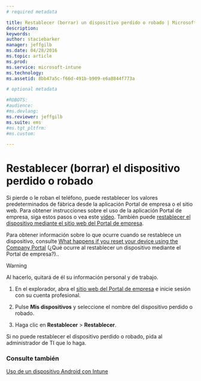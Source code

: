 ```yaml
---
# required metadata

title: Restablecer (borrar) un dispositivo perdido o robado | Microsoft Intune
description:
keywords:
author: staciebarker
manager: jeffgilb
ms.date: 04/28/2016
ms.topic: article
ms.prod:
ms.service: microsoft-intune
ms.technology:
ms.assetid: 8bb47a5c-f66d-491b-b909-e6a8844f773a

# optional metadata

#ROBOTS:
#audience:
#ms.devlang:
ms.reviewer: jeffgilb
ms.suite: ems
#ms.tgt_pltfrm:
#ms.custom:

---
```



# Restablecer (borrar) el dispositivo perdido o robado

Si pierde o le roban el teléfono, puede restablecer los valores predeterminados de fábrica desde la aplicación Portal de empresa o el sitio web. Para obtener instrucciones sobre el uso de la aplicación Portal de empresa, siga estos pasos o vea este [vídeo](http://aka.ms/ly1x17). También puede [restablecer el dispositivo mediante el sitio web del Portal de empresa](reset-your-device-cpwebsite.md).

Para obtener información sobre lo que ocurre cuando se restablece un dispositivo, consulte [What happens if you reset your device using the Company Portal](what-happens-if-you-reset-your-device-using-the-company-portal-android.md) (¿Qué ocurre al restablecer un dispositivo mediante el Portal de empresa?)..

> [!WARNING] 
> Al hacerlo, quitará de él su información personal y de trabajo.

1.  En el explorador, abra el [sitio web del Portal de empresa](http://portal.manage.microsoft.com) e inicie sesión con su cuenta profesional.

2.  Pulse **Mis dispositivos** y seleccione el nombre del dispositivo perdido o robado.

3.  Haga clic en **Restablecer** &gt; **Restablecer**.

Si no puede restablecer el dispositivo perdido o robado, pida al administrador de TI que lo haga.

### Consulte también
[Uso de un dispositivo Android con Intune](using-your-android-device-with-intune.md)



<!--HONumber=May16_HO1-->


